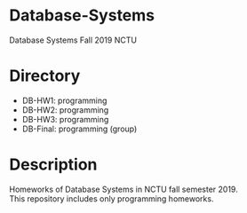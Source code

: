 # Database-Systems
Database Systems Fall 2019 NCTU

# Directory
* DB-HW1: programming
* DB-HW2: programming
* DB-HW3: programming
* DB-Final: programming (group)

# Description
Homeworks of Database Systems in NCTU fall semester 2019.</br>
This repository includes only programming homeworks.
